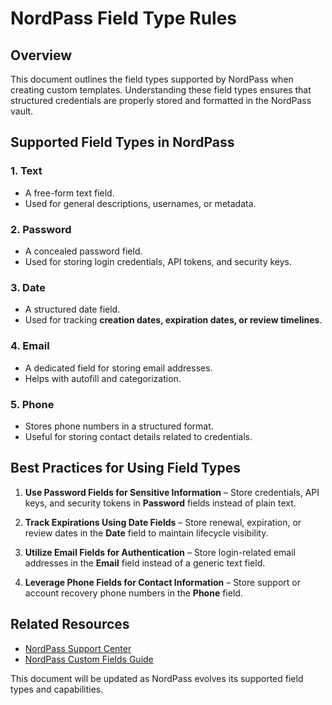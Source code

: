 # NordPass Field Type Rules

## Overview

This document outlines the field types supported by NordPass when creating custom templates. Understanding these field types ensures that structured credentials are properly stored and formatted in the NordPass vault.

## Supported Field Types in NordPass

### 1. **Text**

- A free-form text field.
- Used for general descriptions, usernames, or metadata.

### 2. **Password**

- A concealed password field.
- Used for storing login credentials, API tokens, and security keys.

### 3. **Date**

- A structured date field.
- Used for tracking **creation dates, expiration dates, or review timelines**.

### 4. **Email**

- A dedicated field for storing email addresses.
- Helps with autofill and categorization.

### 5. **Phone**

- Stores phone numbers in a structured format.
- Useful for storing contact details related to credentials.

## Best Practices for Using Field Types

1. **Use Password Fields for Sensitive Information** – Store credentials, API keys, and security tokens in **Password** fields instead of plain text.

2. **Track Expirations Using Date Fields** – Store renewal, expiration, or review dates in the **Date** field to maintain lifecycle visibility.

3. **Utilize Email Fields for Authentication** – Store login-related email addresses in the **Email** field instead of a generic text field.

4. **Leverage Phone Fields for Contact Information** – Store support or account recovery phone numbers in the **Phone** field.

## Related Resources

- [NordPass Support Center](https://support.nordpass.com/hc/en-us)
- [NordPass Custom Fields Guide](https://support.nordpass.com/hc/en-us/articles/360002964758-How-to-use-custom-fields-in-NordPass)

This document will be updated as NordPass evolves its supported field types and capabilities.
